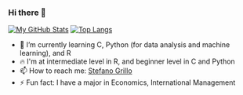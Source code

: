 ### Hi there 👋


[![My GitHub Stats](https://github-readme-stats.vercel.app/api/?username=stefanogrillo&count_private=true&theme=tokyonight&showicons=true)]()
[![Top Langs](https://github-readme-stats.vercel.app/api/top-langs/?username=stefanogrillo&layout=compact&theme=tokyonight)]()

- 🌱 I’m currently learning C, Python (for data analysis and machine learning), and R
- 🔥 I'm at intermediate level in R, and beginner level in C and Python
- 📫 How to reach me: [Stefano Grillo](https://www.linkedin.com/in/stefano-grillo-868038148/)
- ⚡ Fun fact: I have a major in Economics, International Management

<!--
**stefanogrillo/stefanogrillo** is a ✨ _special_ ✨ repository because its `README.md` (this file) appears on your GitHub profile.

Here are some ideas to get you started:

- 🔭 I’m currently working on ...
- 🌱 I’m currently learning ...
- 👯 I’m looking to collaborate on ...
- 🤔 I’m looking for help with ...
- 💬 Ask me about ...
- 📫 How to reach me: ...
- 😄 Pronouns: ...
- ⚡ Fun fact: ...
-->

